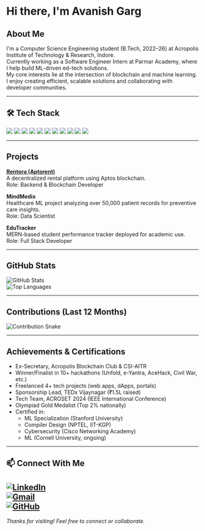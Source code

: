 # Hi there, I'm Avanish Garg

## About Me  
I'm a Computer Science Engineering student (B.Tech, 2022–26) at Acropolis Institute of Technology & Research, Indore.  
Currently working as a Software Engineer Intern at Parmar Academy, where I help build ML-driven ed-tech solutions.  
My core interests lie at the intersection of blockchain and machine learning. I enjoy creating efficient, scalable solutions and collaborating with developer communities.  

---

## 🛠️ Tech Stack  
<p>  
<img src="https://img.shields.io/badge/Python-3670A0?style=for-the-badge&logo=python&logoColor=ffdd54" />  
<img src="https://img.shields.io/badge/C++-00599C?style=for-the-badge&logo=c%2B%2B&logoColor=white" />  
<img src="https://img.shields.io/badge/JavaScript-323330?style=for-the-badge&logo=javascript&logoColor=F7DF1E" />  
<img src="https://img.shields.io/badge/Node.js-6DA55F?style=for-the-badge&logo=node.js&logoColor=white" />  
<img src="https://img.shields.io/badge/Express.js-404d59?style=for-the-badge&logo=express&logoColor=61DAFB" />  
<img src="https://img.shields.io/badge/React-20232a?style=for-the-badge&logo=react&logoColor=61DAFB" />  
<img src="https://img.shields.io/badge/MongoDB-4ea94b?style=for-the-badge&logo=mongodb&logoColor=white" />  
<img src="https://img.shields.io/badge/Solidity-e6e6e6?style=for-the-badge&logo=solidity&logoColor=black" />  
<img src="https://img.shields.io/badge/scikit--learn-F7931E?style=for-the-badge&logo=scikit-learn&logoColor=white" />  
<img src="https://img.shields.io/badge/Power_BI-F2C811?style=for-the-badge&logo=powerbi&logoColor=black" />  
<img src="https://img.shields.io/badge/Git-F05033?style=for-the-badge&logo=git&logoColor=white" />  
</p>  

---

## Projects  
**[Rentora (Aptorent)](https://github.com/avanish-garg/len-den)**  
A decentralized rental platform using Aptos blockchain.  
Role: Backend & Blockchain Developer  

**MindMedix**  
Healthcare ML project analyzing over 50,000 patient records for preventive care insights.  
Role: Data Scientist  

**EduTracker**  
MERN-based student performance tracker deployed for academic use.  
Role: Full Stack Developer  

---

## GitHub Stats  
![GitHub Stats](https://github-readme-stats.vercel.app/api?username=avanish-garg&show_icons=true&theme=default)  
![Top Languages](https://github-readme-stats.vercel.app/api/top-langs/?username=avanish-garg&layout=compact&theme=default)  

---

## Contributions (Last 12 Months)  
![Contribution Snake](https://avanish-garg.github.io/snk/github-contribution-grid-snake.svg)

---

## Achievements & Certifications  
- Ex-Secretary, Acropolis Blockchain Club & CSI-AITR  
- Winner/Finalist in 10+ hackathons (Unfold, e-Yantra, AceHack, Civil War, etc.)  
- Freelanced 4+ tech projects (web apps, dApps, portals)  
- Sponsorship Lead, TEDx Vijaynagar (₹1.5L raised)  
- Tech Team, ACROSET 2024 (IEEE International Conference)  
- Olympiad Gold Medalist (Top 2% nationally)  
- Certified in:
  - ML Specialization (Stanford University)  
  - Compiler Design (NPTEL, IIT-KGP)  
  - Cybersecurity (Cisco Networking Academy)  
  - ML (Cornell University, ongoing)

---

## 📫 Connect With Me  
[![LinkedIn](https://img.shields.io/badge/LinkedIn-0077B5?style=for-the-badge&logo=linkedin&logoColor=white)](https://www.linkedin.com/in/avanish-garg-90562b255/)  
[![Gmail](https://img.shields.io/badge/Gmail-D14836?style=for-the-badge&logo=gmail&logoColor=white)](mailto:gargavanish@gmail.com)  
[![GitHub](https://img.shields.io/badge/GitHub-181717?style=for-the-badge&logo=github&logoColor=white)](https://github.com/avanish-garg)  
---

_Thanks for visiting! Feel free to connect or collaborate._  

